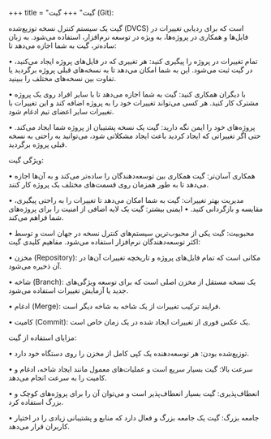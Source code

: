 +++
title = "گیت"
+++
گیت (Git):

گیت یک سیستم کنترل نسخه توزیع‌شده (DVCS) است که برای ردیابی تغییرات در فایل‌ها و همکاری در پروژه‌ها، به ویژه در توسعه نرم‌افزار، استفاده می‌شود. به زبان ساده‌تر، گیت به شما اجازه می‌دهد تا:

• تمام تغییرات در پروژه را پیگیری کنید: هر تغییری که در فایل‌های پروژه ایجاد می‌کنید، در گیت ثبت می‌شود. این به شما امکان می‌دهد تا به نسخه‌های قبلی پروژه برگردید یا تفاوت بین نسخه‌های مختلف را ببینید.

• با دیگران همکاری کنید: گیت به شما اجازه می‌دهد تا با سایر افراد روی یک پروژه مشترک کار کنید. هر کسی می‌تواند تغییرات خود را به پروژه اضافه کند و این تغییرات با تغییرات سایر اعضای تیم ادغام شود.

• پروژه‌های خود را ایمن نگه دارید: گیت یک نسخه پشتیبان از پروژه شما ایجاد می‌کند. حتی اگر تغییراتی که ایجاد کردید باعث ایجاد مشکلاتی شود، می‌توانید به راحتی به نسخه قبلی پروژه برگردید.

ویژگی گیت:

• همکاری آسان‌تر: گیت همکاری بین توسعه‌دهندگان را ساده‌تر می‌کند و به آن‌ها اجازه می‌دهد تا به طور همزمان روی قسمت‌های مختلف یک پروژه کار کنند.

• مدیریت بهتر تغییرات: گیت به شما امکان می‌دهد تا تغییرات را به راحتی پیگیری، مقایسه و بازگردانی کنید.
• ایمنی بیشتر: گیت یک لایه اضافی از امنیت را برای پروژه‌های شما فراهم می‌کند.

• محبوبیت: گیت یکی از محبوب‌ترین سیستم‌های کنترل نسخه در جهان است و توسط اکثر توسعه‌دهندگان نرم‌افزار استفاده می‌شود.
مفاهیم کلیدی گیت:

• مخزن (Repository): مکانی است که تمام فایل‌های پروژه و تاریخچه تغییرات آن‌ها در آن ذخیره می‌شود.

• شاخه (Branch): یک نسخه مستقل از مخزن اصلی است که برای توسعه ویژگی‌های جدید یا آزمایش تغییرات استفاده می‌شود.

• ادغام (Merge): فرایند ترکیب تغییرات از یک شاخه به شاخه دیگر است.

• کامیت (Commit): یک عکس فوری از تغییرات ایجاد شده در یک زمان خاص است.

مزایای استفاده از گیت:

• توزیع‌شده بودن: هر توسعه‌دهنده یک کپی کامل از مخزن را روی دستگاه خود دارد.

• سرعت بالا: گیت بسیار سریع است و عملیات‌های معمول مانند ایجاد شاخه، ادغام و کامیت را به سرعت انجام می‌دهد.

• انعطاف‌پذیری: گیت بسیار انعطاف‌پذیر است و می‌توان آن را برای پروژه‌های کوچک و بزرگ استفاده کرد.

• جامعه بزرگ: گیت یک جامعه بزرگ و فعال دارد که منابع و پشتیبانی زیادی را در اختیار کاربران قرار می‌دهد.
